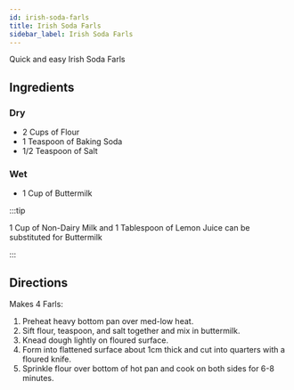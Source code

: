 ```yaml
---
id: irish-soda-farls
title: Irish Soda Farls
sidebar_label: Irish Soda Farls
---
```


Quick and easy Irish Soda Farls

## Ingredients

### Dry

- 2 Cups of Flour
- 1 Teaspoon of Baking Soda
- 1/2 Teaspoon of Salt

### Wet

- 1 Cup of Buttermilk

:::tip

1 Cup of Non-Dairy Milk and 1 Tablespoon of Lemon Juice can be substituted for Buttermilk

:::

## Directions

Makes 4 Farls:

1. Preheat heavy bottom pan over med-low heat.
1. Sift flour, teaspoon, and salt together and mix in buttermilk.
1. Knead dough lightly on floured surface.
1. Form into flattened surface about 1cm thick and cut into quarters with a floured knife.
1. Sprinkle flour over bottom of hot pan and cook on both sides for 6-8 minutes.

